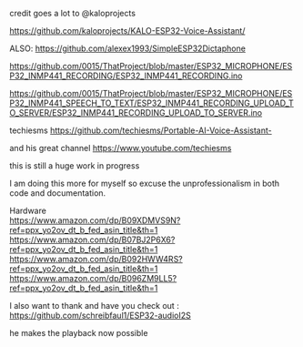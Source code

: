 credit goes a lot to @kaloprojects

https://github.com/kaloprojects/KALO-ESP32-Voice-Assistant/

ALSO:
https://github.com/alexex1993/SimpleESP32Dictaphone

https://github.com/0015/ThatProject/blob/master/ESP32_MICROPHONE/ESP32_INMP441_RECORDING/ESP32_INMP441_RECORDING.ino

https://github.com/0015/ThatProject/blob/master/ESP32_MICROPHONE/ESP32_INMP441_SPEECH_TO_TEXT/ESP32_INMP441_RECORDING_UPLOAD_TO_SERVER/ESP32_INMP441_RECORDING_UPLOAD_TO_SERVER.ino


techiesms
https://github.com/techiesms/Portable-AI-Voice-Assistant-

and his great channel
https://www.youtube.com/techiesms

this is still a huge work in progress  

I am doing this more for myself so excuse the unprofessionalism in both code and documentation.

Hardware  
https://www.amazon.com/dp/B09XDMVS9N?ref=ppx_yo2ov_dt_b_fed_asin_title&th=1    
https://www.amazon.com/dp/B07BJ2P6X6?ref=ppx_yo2ov_dt_b_fed_asin_title&th=1
https://www.amazon.com/dp/B092HWW4RS?ref=ppx_yo2ov_dt_b_fed_asin_title&th=1
https://www.amazon.com/dp/B096ZM9LL5?ref=ppx_yo2ov_dt_b_fed_asin_title&th=1

I also want to thank and have you check out :
https://github.com/schreibfaul1/ESP32-audioI2S

he makes the playback now possible

